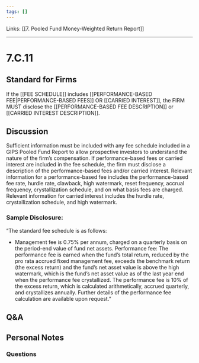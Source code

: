 ```yaml
---
tags: []
---
```

Links: [[7. Pooled Fund Money-Weighted Return Report]]
___
# 7.C.11
## Standard for Firms
If the [[FEE SCHEDULE]] includes [[PERFORMANCE-BASED FEE|PERFORMANCE-BASED FEES]] OR [[CARRIED INTEREST]], the FIRM MUST disclose the [[PERFORMANCE-BASED FEE DESCRIPTION]] or [[CARRIED INTEREST DESCRIPTION]].
## Discussion
Sufficient information must be included with any fee schedule included in a GIPS Pooled Fund Report to allow prospective investors to understand the nature of the firm’s compensation. If performance-based fees or carried interest are included in the fee schedule, the firm must disclose a description of the performance-based fees and/or carried interest. Relevant information for a performance-based fee includes the performance-based fee rate, hurdle rate, clawback, high watermark, reset frequency, accrual frequency, crystallization schedule, and on what basis fees are charged. Relevant information for carried interest includes the hurdle rate, crystallization schedule, and high watermark.
### Sample Disclosure:
“The standard fee schedule is as follows:

- Management fee is 0.75% per annum, charged on a quarterly basis on the period-end value of fund net assets. Performance fee: The performance fee is earned when the fund’s total return, reduced by the pro rata accrued fixed management fee, exceeds the benchmark return (the excess return) and the fund’s net asset value is above the high watermark, which is the fund’s net asset value as of the last year end when the performance fee crystallized. The performance fee is 10% of the excess return, which is calculated arithmetically, accrued quarterly, and crystallizes annually. Further details of the performance fee calculation are available upon request.”
## Q&A

## Personal Notes

### Questions
